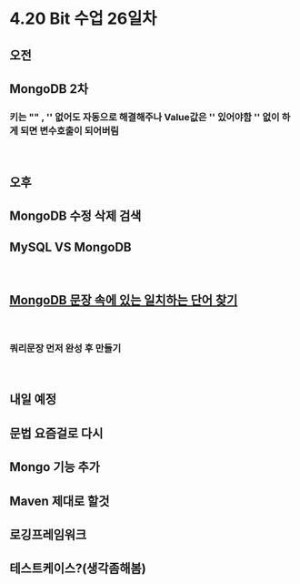 4.20 Bit 수업 26일차
====================
## 오전
## MongoDB 2차
### 키는 "" , '' 없어도 자동으로 해결해주나 Value값은 '' 있어야함 '' 없이 하게 되면 변수호출이 되어버림
<br>

## 오후
## MongoDB 수정 삭제 검색
## MySQL VS MongoDB
<br>

## [MongoDB 문장 속에 있는 일치하는 단어 찾기](https://oneshottenkill.tistory.com/308)
<br>

### 쿼리문장 먼저 완성 후 만들기
<br>

## 내일 예정
## 문법 요즘걸로 다시
## Mongo 기능 추가
## Maven 제대로 할것
## 로깅프레임워크
## 테스트케이스?(생각좀해봄)
